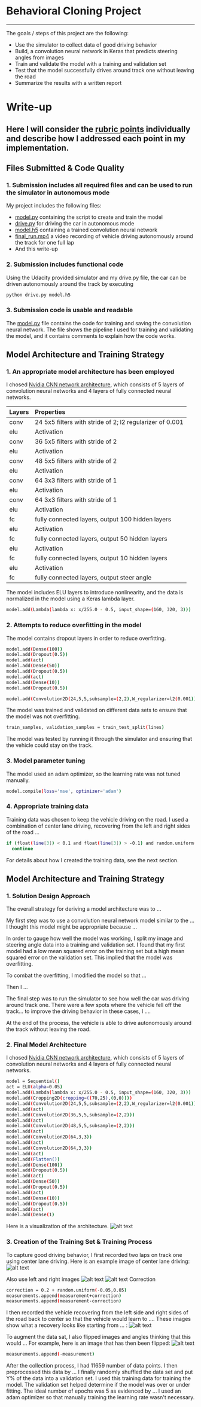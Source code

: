 # Behavioral Cloning Project
---
The goals / steps of this project are the following:
* Use the simulator to collect data of good driving behavior
* Build, a convolution neural network in Keras that predicts steering angles from images
* Train and validate the model with a training and validation set
* Test that the model successfully drives around track one without leaving the road
* Summarize the results with a written report

[//]: # (Image References)

[image1]: ./examples/cnn-architecture-624x890.png "Model Visualization"
[image2]: ./examples/center_2016_12_01_13_41_26_528.jpg "Center Image"
[image3]: ./examples/left_2016_12_01_13_41_26_528.jpg "Left Image"
[image4]: ./examples/right_2016_12_01_13_41_26_528.jng "Right Image"
[image5]: ./examples/center_2017_07_30_09_09_28_033.jng "Recovery Image"
[image6]: ./examples/flip_center_2016_12_01_13_41_26_528.jpg "Flipped Image"

# Write-up
**Here I will consider the [rubric points](https://review.udacity.com/#!/rubrics/432/view) individually and describe how I addressed each point in my implementation.**
---

## Files Submitted & Code Quality

### 1. Submission includes all required files and can be used to run the simulator in autonomous mode

My project includes the following files:
* [model.py](./model.py) containing the script to create and train the model
* [drive.py](.drive.py) for driving the car in autonomous mode
* [model.h5](./model.h5) containing a trained convolution neural network 
* [final_run.mp4](./final_run.mp4)  a video recording of vehicle driving autonomously around the track for one full lap
* And this write-up

### 2. Submission includes functional code
Using the Udacity provided simulator and my drive.py file, the car can be driven autonomously around the track by executing 

```sh
python drive.py model.h5
```

### 3. Submission code is usable and readable

The [model.py](./model.py) file contains the code for training and saving the convolution neural network. The file shows the pipeline I used for training and validating the model, and it contains comments to explain how the code works.

## Model Architecture and Training Strategy

### 1. An appropriate model architecture has been employed

I chosed [Nvidia CNN network architecture](https://devblogs.nvidia.com/parallelforall/deep-learning-self-driving-cars/), which consists of 5 layers of convolution neural networks and 4 layers of fully connected neural networks.

|Layers|Properties|
|:-------|:-----------|
|conv| 24 5x5 filters with stride of 2; l2 regularizer of 0.001|
|elu| Activation|
|conv| 36 5x5 filters with stride of 2|
|elu| Activation|
|conv| 48 5x5 filters with stride of 2|
|elu| Activation|
|conv| 64 3x3 filters with stride of 1|
|elu| Activation|
|conv| 64 3x3 filters with stride of 1|
|elu| Activation|
|fc| fully connected layers, output 100 hidden layers|
|elu| Activation|
|fc| fully connected layers, output 50 hidden layers|
|elu| Activation|
|fc| fully connected layers, output 10 hidden layers|
|elu| Activation|
|fc| fully connected layers, output steer angle|

The model includes ELU layers to introduce nonlinearity, and the data is normalized in the model using a Keras lambda layer.

```sh
model.add(Lambda(lambda x: x/255.0 - 0.5, input_shape=(160, 320, 3)))
```

### 2. Attempts to reduce overfitting in the model

The model contains dropout layers in order to reduce overfitting.

```sh
model.add(Dense(100))
model.add(Dropout(0.5))
model.add(act)
model.add(Dense(50))
model.add(Dropout(0.5))
model.add(act)
model.add(Dense(10))
model.add(Dropout(0.5))
```

```sh
model.add(Convolution2D(24,5,5,subsample=(2,2),W_regularizer=l2(0.001)))
```

The model was trained and validated on different data sets to ensure that the model was not overfitting.

```sh
train_samples, validation_samples = train_test_split(lines) 
```

The model was tested by running it through the simulator and ensuring that the vehicle could stay on the track.

### 3. Model parameter tuning

The model used an adam optimizer, so the learning rate was not tuned manually.

```sh
model.compile(loss='mse', optimizer='adam')
```

### 4. Appropriate training data

Training data was chosen to keep the vehicle driving on the road. I used a combination of center lane driving, recovering from the left and right sides of the road ... 

```sh
if (float(line[3]) < 0.1 and float(line[3]) > -0.1) and random.uniform(0,1) > 0.05:
  continue
```

For details about how I created the training data, see the next section. 

## Model Architecture and Training Strategy

### 1. Solution Design Approach

The overall strategy for deriving a model architecture was to ...

My first step was to use a convolution neural network model similar to the ... I thought this model might be appropriate because ...

In order to gauge how well the model was working, I split my image and steering angle data into a training and validation set. I found that my first model had a low mean squared error on the training set but a high mean squared error on the validation set. This implied that the model was overfitting. 

To combat the overfitting, I modified the model so that ...

Then I ... 

The final step was to run the simulator to see how well the car was driving around track one. There were a few spots where the vehicle fell off the track... to improve the driving behavior in these cases, I ....

At the end of the process, the vehicle is able to drive autonomously around the track without leaving the road.

### 2. Final Model Architecture

I chosed [Nvidia CNN network architecture](https://devblogs.nvidia.com/parallelforall/deep-learning-self-driving-cars/), which consists of 5 layers of convolution neural networks and 4 layers of fully connected neural networks.

```sh
model = Sequential()
act = ELU(alpha=0.05)
model.add(Lambda(lambda x: x/255.0 - 0.5, input_shape=(160, 320, 3)))
model.add(Cropping2D(cropping=((70,25),(0,0))))
model.add(Convolution2D(24,5,5,subsample=(2,2),W_regularizer=l2(0.001)))
model.add(act)
model.add(Convolution2D(36,5,5,subsample=(2,2)))
model.add(act)
model.add(Convolution2D(48,5,5,subsample=(2,2)))
model.add(act)
model.add(Convolution2D(64,3,3))
model.add(act)
model.add(Convolution2D(64,3,3))
model.add(act)
model.add(Flatten())
model.add(Dense(100))
model.add(Dropout(0.5))
model.add(act)
model.add(Dense(50))
model.add(Dropout(0.5))
model.add(act)
model.add(Dense(10))
model.add(Dropout(0.5))
model.add(act)
model.add(Dense(1)
```

Here is a visualization of the architecture.
![alt text][image1]

### 3. Creation of the Training Set & Training Process

To capture good driving behavior, I first recorded two laps on track one using center lane driving. Here is an example image of center lane driving:
![alt text][image2]

Also use left and right images
![alt text][image3]
![alt text][image4]
Correction

```sh
correction = 0.2 + random.uniform(-0.05,0.05)
measurements.append(measurement+correction)
measurements.append(measurement-correction)
```

I then recorded the vehicle recovering from the left side and right sides of the road back to center so that the vehicle would learn to .... These images show what a recovery looks like starting from ... :
![alt text][image6]

To augment the data sat, I also flipped images and angles thinking that this would ... For example, here is an image that has then been flipped:
![alt text][image5]

```sh
measurements.append(-measurement)
```

After the collection process, I had 11659 number of data points. I then preprocessed this data by ...
I finally randomly shuffled the data set and put Y% of the data into a validation set. 
I used this training data for training the model. The validation set helped determine if the model was over or under fitting. The ideal number of epochs was 5 as evidenced by ... I used an adam optimizer so that manually training the learning rate wasn't necessary.
